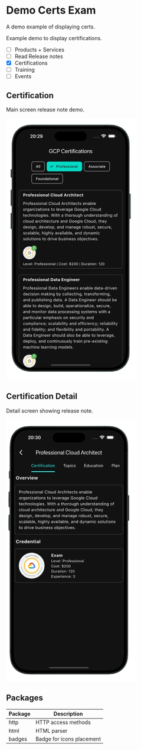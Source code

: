 # Demo Certs Exam

A demo example of displaying certs.

Example demo to display certifications.

- [ ] Products + Services
- [ ] Read Release notes
- [x] Certifications
- [ ] Training
- [ ] Events

## Certification

Main screen release note demo.

![cert_exam_main](https://github.com/rosera/demo_certs_exam/blob/main/screenshots/cert_exam_main.png "Mobile App")

## Certification Detail

Detail screen showing release note.

![cert_exam_detail](https://github.com/rosera/demo_certs_exam/blob/main/screenshots/cert_exam_detail.png "Mobile App")

## Packages

| Package                  | Description               |
|--------------------------|---------------------------|
| http                     | HTTP access methods       |
| html                     | HTML parser               |
| badges                   | Badge for icons placement |